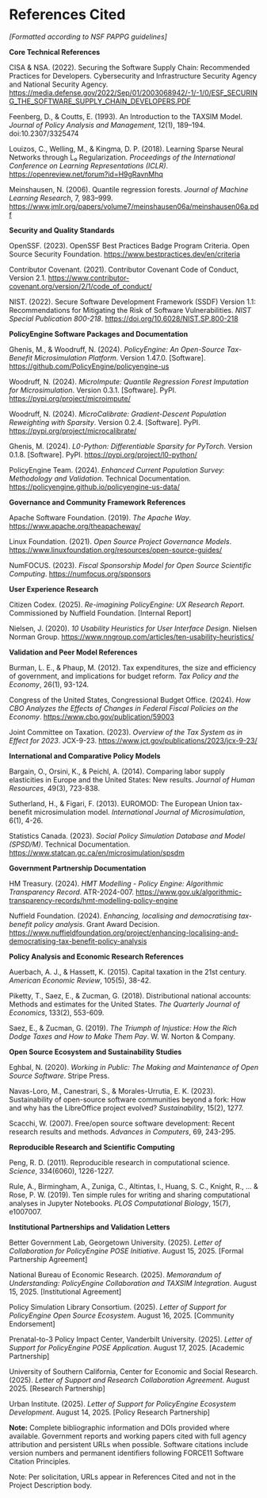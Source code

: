 # References Cited

*[Formatted according to NSF PAPPG guidelines]*

**Core Technical References**

CISA & NSA. (2022). Securing the Software Supply Chain: Recommended Practices for Developers. Cybersecurity and Infrastructure Security Agency and National Security Agency. https://media.defense.gov/2022/Sep/01/2003068942/-1/-1/0/ESF_SECURING_THE_SOFTWARE_SUPPLY_CHAIN_DEVELOPERS.PDF

Feenberg, D., & Coutts, E. (1993). An Introduction to the TAXSIM Model. *Journal of Policy Analysis and Management*, 12(1), 189–194. doi:10.2307/3325474

Louizos, C., Welling, M., & Kingma, D. P. (2018). Learning Sparse Neural Networks through L₀ Regularization. *Proceedings of the International Conference on Learning Representations (ICLR)*. https://openreview.net/forum?id=H9gRavnMhq

Meinshausen, N. (2006). Quantile regression forests. *Journal of Machine Learning Research*, 7, 983–999. https://www.jmlr.org/papers/volume7/meinshausen06a/meinshausen06a.pdf

**Security and Quality Standards**

OpenSSF. (2023). OpenSSF Best Practices Badge Program Criteria. Open Source Security Foundation. https://www.bestpractices.dev/en/criteria

Contributor Covenant. (2021). Contributor Covenant Code of Conduct, Version 2.1. https://www.contributor-covenant.org/version/2/1/code_of_conduct/

NIST. (2022). Secure Software Development Framework (SSDF) Version 1.1: Recommendations for Mitigating the Risk of Software Vulnerabilities. *NIST Special Publication 800-218*. https://doi.org/10.6028/NIST.SP.800-218

**PolicyEngine Software Packages and Documentation**

Ghenis, M., & Woodruff, N. (2024). *PolicyEngine: An Open-Source Tax-Benefit Microsimulation Platform*. Version 1.47.0. [Software]. https://github.com/PolicyEngine/policyengine-us

Woodruff, N. (2024). *MicroImpute: Quantile Regression Forest Imputation for Microsimulation*. Version 0.3.1. [Software]. PyPI. https://pypi.org/project/microimpute/

Woodruff, N. (2024). *MicroCalibrate: Gradient-Descent Population Reweighting with Sparsity*. Version 0.2.4. [Software]. PyPI. https://pypi.org/project/microcalibrate/

Ghenis, M. (2024). *L0-Python: Differentiable Sparsity for PyTorch*. Version 0.1.8. [Software]. PyPI. https://pypi.org/project/l0-python/

PolicyEngine Team. (2024). *Enhanced Current Population Survey: Methodology and Validation*. Technical Documentation. https://policyengine.github.io/policyengine-us-data/

**Governance and Community Framework References**

Apache Software Foundation. (2019). *The Apache Way*. https://www.apache.org/theapacheway/

Linux Foundation. (2021). *Open Source Project Governance Models*. https://www.linuxfoundation.org/resources/open-source-guides/

NumFOCUS. (2023). *Fiscal Sponsorship Model for Open Source Scientific Computing*. https://numfocus.org/sponsors

**User Experience Research**

Citizen Codex. (2025). *Re-imagining PolicyEngine: UX Research Report*. Commissioned by Nuffield Foundation. [Internal Report]

Nielsen, J. (2020). *10 Usability Heuristics for User Interface Design*. Nielsen Norman Group. https://www.nngroup.com/articles/ten-usability-heuristics/

**Validation and Peer Model References**

Burman, L. E., & Phaup, M. (2012). Tax expenditures, the size and efficiency of government, and implications for budget reform. *Tax Policy and the Economy*, 26(1), 93-124.

Congress of the United States, Congressional Budget Office. (2024). *How CBO Analyzes the Effects of Changes in Federal Fiscal Policies on the Economy*. https://www.cbo.gov/publication/59003

Joint Committee on Taxation. (2023). *Overview of the Tax System as in Effect for 2023*. JCX-9-23. https://www.jct.gov/publications/2023/jcx-9-23/

**International and Comparative Policy Models**

Bargain, O., Orsini, K., & Peichl, A. (2014). Comparing labor supply elasticities in Europe and the United States: New results. *Journal of Human Resources*, 49(3), 723-838.

Sutherland, H., & Figari, F. (2013). EUROMOD: The European Union tax-benefit microsimulation model. *International Journal of Microsimulation*, 6(1), 4-26.

Statistics Canada. (2023). *Social Policy Simulation Database and Model (SPSD/M)*. Technical Documentation. https://www.statcan.gc.ca/en/microsimulation/spsdm

**Government Partnership Documentation**

HM Treasury. (2024). *HMT Modelling - Policy Engine: Algorithmic Transparency Record*. ATR-2024-007. https://www.gov.uk/algorithmic-transparency-records/hmt-modelling-policy-engine

Nuffield Foundation. (2024). *Enhancing, localising and democratising tax-benefit policy analysis*. Grant Award Decision. https://www.nuffieldfoundation.org/project/enhancing-localising-and-democratising-tax-benefit-policy-analysis

**Policy Analysis and Economic Research References**

Auerbach, A. J., & Hassett, K. (2015). Capital taxation in the 21st century. *American Economic Review*, 105(5), 38-42.

Piketty, T., Saez, E., & Zucman, G. (2018). Distributional national accounts: Methods and estimates for the United States. *The Quarterly Journal of Economics*, 133(2), 553-609.

Saez, E., & Zucman, G. (2019). *The Triumph of Injustice: How the Rich Dodge Taxes and How to Make Them Pay*. W. W. Norton & Company.

**Open Source Ecosystem and Sustainability Studies**

Eghbal, N. (2020). *Working in Public: The Making and Maintenance of Open Source Software*. Stripe Press.

Navas-Loro, M., Canestrari, S., & Morales-Urrutia, E. K. (2023). Sustainability of open-source software communities beyond a fork: How and why has the LibreOffice project evolved? *Sustainability*, 15(2), 1277.

Scacchi, W. (2007). Free/open source software development: Recent research results and methods. *Advances in Computers*, 69, 243-295.

**Reproducible Research and Scientific Computing**

Peng, R. D. (2011). Reproducible research in computational science. *Science*, 334(6060), 1226-1227.

Rule, A., Birmingham, A., Zuniga, C., Altintas, I., Huang, S. C., Knight, R., ... & Rose, P. W. (2019). Ten simple rules for writing and sharing computational analyses in Jupyter Notebooks. *PLOS Computational Biology*, 15(7), e1007007.

**Institutional Partnerships and Validation Letters**

Better Government Lab, Georgetown University. (2025). *Letter of Collaboration for PolicyEngine POSE Initiative*. August 15, 2025. [Formal Partnership Agreement]

National Bureau of Economic Research. (2025). *Memorandum of Understanding: PolicyEngine Collaboration and TAXSIM Integration*. August 15, 2025. [Institutional Agreement]

Policy Simulation Library Consortium. (2025). *Letter of Support for PolicyEngine Open Source Ecosystem*. August 16, 2025. [Community Endorsement]

Prenatal-to-3 Policy Impact Center, Vanderbilt University. (2025). *Letter of Support for PolicyEngine POSE Application*. August 17, 2025. [Academic Partnership]

University of Southern California, Center for Economic and Social Research. (2025). *Letter of Support and Research Collaboration Agreement*. August 2025. [Research Partnership]

Urban Institute. (2025). *Letter of Support for PolicyEngine Ecosystem Development*. August 14, 2025. [Policy Research Partnership]

**Note:** Complete bibliographic information and DOIs provided where available. Government reports and working papers cited with full agency attribution and persistent URLs when possible. Software citations include version numbers and permanent identifiers following FORCE11 Software Citation Principles.

Note: Per solicitation, URLs appear in References Cited and not in the Project Description body.
